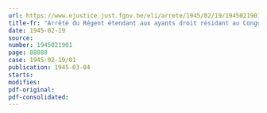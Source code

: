 ```yaml
---
url: https://www.ejustice.just.fgov.be/eli/arrete/1945/02/19/1945021901/justel
title-fr: "Arrêté du Régent étendant aux ayants droit résidant au Congo belge et dans les territoires sous mandat du Ruanda-Urundi le bénéfice des dispositions de l'arrêté ministériel du 20 décembre 1941 relatif au taux des indemnités de milice"
date: 1945-02-19
source:
number: 1945021901
page: 88888
case: 1945-02-19/01
publication: 1945-03-04
starts:
modifies:
pdf-original:
pdf-consolidated:
---
```


